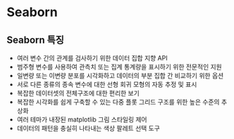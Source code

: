 # Seaborn

## Seaborn 특징
- 여러 변수 간의 관계를 검사하기 위한 데이터 집합 지향 API
- 범주형 변수를 사용하여 관측치 또는 집계 통계량을 표시하기 위한 전문적인 지원
- 일변량 또는 이변량 분포를 시각화하고 데이터의 부분 집합 간 비교하기 위한 옵션
- 서로 다른 종류의 종속 변수에 대한 선형 회귀 모형의 자동 추정 및 표시
- 복잡한 데이터셋의 전체구조에 대한 편리한 보기
- 복잡한 시각화를 쉽게 구축할 수 있는 다중 플롯 그리드 구조를 위한 높은 수준의 추상화
- 여러 테마가 내장된 matplotlib 그림 스타일링 제어
- 데이터의 패턴을 충실히 나타내는 색상 팔레트 선택 도구